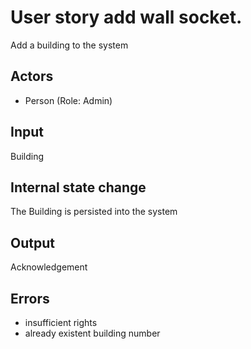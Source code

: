 # User story add wall socket.

Add a building to the system

## Actors

* Person (Role: Admin)

## Input

Building

## Internal state change

The Building is persisted into the system

## Output 

Acknowledgement

## Errors

* insufficient rights
* already existent building number